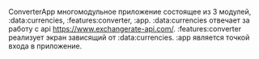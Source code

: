 ConverterApp многомодульное приложение состоящее из 3 модулей, :data:currencies, :features:converter, :app.
:data:currencies отвечает за работу с api https://www.exchangerate-api.com/.
:features:converter реализует экран зависящий от :data:currencies.
:app является точкой входа в приложение.
